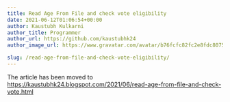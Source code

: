 ```yaml
---
title: Read Age From File and check vote eligibility
date: 2021-06-12T01:06:54+00:00
author: Kaustubh Kulkarni
author_title: Programmer
author_url: https://github.com/kaustubhk24
author_image_url: https://www.gravatar.com/avatar/b76fcfc82fc2e8fdc8075636f1735f61?s=200

slug: /read-age-from-file-and-check-vote-eligibility/
---
```

The article has been moved to https://kaustubhk24.blogspot.com/2021/06/read-age-from-file-and-check-vote.html